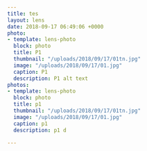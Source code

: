 ```yaml
---
title: tes
layout: lens
date: 2018-09-17 06:49:06 +0000
photo:
- template: lens-photo
  block: photo
  title: P1
  thumbnail: "/uploads/2018/09/17/01tn.jpg"
  image: "/uploads/2018/09/17/01.jpg"
  caption: P1
  description: P1 alt text
photos:
- template: lens-photo
  block: photo
  title: p1
  thumbnail: "/uploads/2018/09/17/01tn.jpg"
  image: "/uploads/2018/09/17/01.jpg"
  caption: p1
  description: p1 d

---
```

